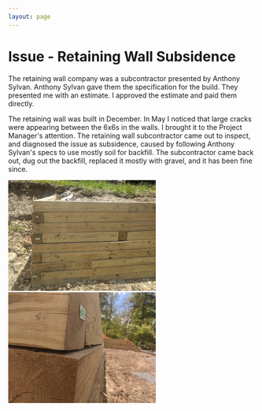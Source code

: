 ```yaml
---
layout: page
---
```


# Issue - Retaining Wall Subsidence

The retaining wall company was a subcontractor presented by Anthony Sylvan. Anthony Sylvan gave them the specification for the build. They presented me with an estimate. I approved the estimate and paid them directly.

The retaining wall was built in December. In May I noticed that large cracks were appearing between the 6x6s in the walls. I brought it to the Project Manager's attention. The retaining wall subcontractor came out to inspect, and diagnosed the issue as subsidence, caused by following Anthony Sylvan's specs to use mostly soil for backfill. The subcontractor came back out, dug out the backfill, replaced it mostly with gravel, and it has been fine since.

<a data-fancybox="tiles" href="images/05-subsidence1.jpg"><img src="images/small/05-subsidence1.jpg"></a>
<a data-fancybox="tiles" href="images/05-subsidence2.jpg"><img src="images/small/05-subsidence2.jpg"></a>


